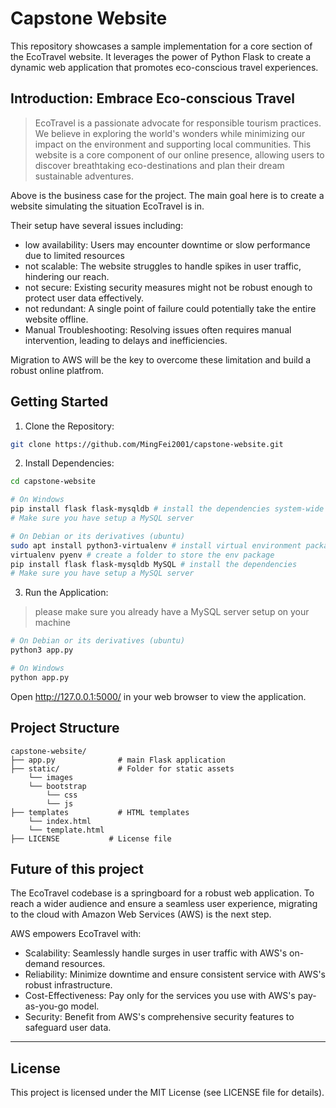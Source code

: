 # Capstone Website
This repository showcases a sample implementation for a core section of the EcoTravel website. It leverages the power of Python Flask to create a dynamic web application that promotes eco-conscious travel experiences.

## Introduction: Embrace Eco-conscious Travel
> EcoTravel is a passionate advocate for responsible tourism practices. We believe in exploring the world's wonders while minimizing our impact on the environment and supporting local communities. This website is a core component of our online presence, allowing users to discover breathtaking eco-destinations and plan their dream sustainable adventures.

Above is the business case for the project. The main goal here is to create a website simulating the situation EcoTravel is in.

Their setup have several issues including:
- low availability: Users may encounter downtime or slow performance due to limited resources
- not scalable: The website struggles to handle spikes in user traffic, hindering our reach.
- not secure: Existing security measures might not be robust enough to protect user data effectively.
- not redundant: A single point of failure could potentially take the entire website offline.
- Manual Troubleshooting: Resolving issues often requires manual intervention, leading to delays and inefficiencies.

Migration to AWS will be the key to overcome these limitation and build a robust online platfrom.

## Getting Started

1. Clone the Repository:
```bash
git clone https://github.com/MingFei2001/capstone-website.git
```

2. Install Dependencies:
```bash
cd capstone-website

# On Windows
pip install flask flask-mysqldb # install the dependencies system-wide
# Make sure you have setup a MySQL server

# On Debian or its derivatives (ubuntu)
sudo apt install python3-virtualenv # install virtual environment package
virtualenv pyenv # create a folder to store the env package
pip install flask flask-mysqldb MySQL # install the dependencies
# Make sure you have setup a MySQL server
```

3. Run the Application:
> please make sure you already have a MySQL server setup on your machine

```bash
# On Debian or its derivatives (ubuntu)
python3 app.py

# On Windows
python app.py
```

Open http://127.0.0.1:5000/ in your web browser to view the application.

## Project Structure

```
capstone-website/
├── app.py              # main Flask application
├── static/             # Folder for static assets
    └── images
    └── bootstrap
        └── css
        └── js
├── templates           # HTML templates
    └── index.html
    └── template.html
├── LICENSE           # License file
```

## Future of this project
The EcoTravel codebase is a springboard for a robust web application. To reach a wider audience and ensure a seamless user experience, migrating to the cloud with Amazon Web Services (AWS) is the next step.

AWS empowers EcoTravel with:
- Scalability: Seamlessly handle surges in user traffic with AWS's on-demand resources.
- Reliability: Minimize downtime and ensure consistent service with AWS's robust infrastructure.
- Cost-Effectiveness: Pay only for the services you use with AWS's pay-as-you-go model.
- Security: Benefit from AWS's comprehensive security features to safeguard user data.

---

## License
This project is licensed under the MIT License (see LICENSE file for details).
